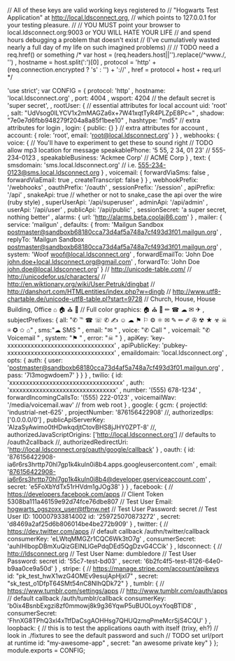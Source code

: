 // All of these keys are valid working keys registered to
// "Hogwarts Test Application" at http://local.ldsconnect.org,
// which points to 127.0.0.1 for your testing pleasure.
//
// YOU MUST point your browser to local.ldsconnect.org:9003 or YOU WILL HATE YOUR LIFE
// and spend hours debugging a problem that doesn't exist
// (I've cumulatively wasted nearly a full day of my life on such imagined problems)
//
// TODO need a req.href() or something
/*
    var host = (req.headers.host||'').replace(/^www\./, '')
      , hostname = host.split(':')[0]
      , protocol = 'http' + (req.connection.encrypted ? 's' : '') + '://'
      , href = protocol + host + req.url
*/

'use strict';
var CONFIG = {
  protocol: 'http'
, hostname: 'local.ldsconnect.org'
, port: 4004
, wsport: 4204
  // the default secret is 'super secret',
, rootUser: {
    // essential attributes for local account
    uid: 'root'
  , salt: "UdVsog0lLYCV1x2mMAGZa6x+7W41xqtTyR4PLZpE8Pc="
  , shadow: "7e0e7d6fbb948279f204a8a85f1bee10"
  , hashtype: "md5"
    // extra attributes for login
  , login: { public: {} }
    // extra attributes for account
  , account: { role: 'root', email: 'root@local.ldsconnect.org' }
  }
, webhooks: {
    voice: {
      // You'll have to experiment to get these to sound right
      // TODO allow mp3 location for message
      speakablePhone: '5 55, 2 34, 01 23' // 555-234-0123
    , speakableBusiness: 'Ackmee Corp' // ACME Corp
    }
  , text: {
      smsdomain: 'sms.local.ldsconnect.org' // i.e. 555-234-0123@sms.local.ldsconnect.org
    }
  , voicemail: {
      forwardViaSms: false
    , forwardViaEmail: true
    , createTranscript: false
    }
  }
, webhookPrefix: '/webhooks'
, oauthPrefix: '/oauth'
, sessionPrefix: '/session'
, apiPrefix: '/api'
, snakeApi: true // whether or not to snake_case the api over the wire (ruby style)
, superUserApi: '/api/superuser'
, adminApi: '/api/admin'
, userApi: '/api/user'
, publicApi: '/api/public'
, sessionSecret: 'a super secret, nothing better'
, alarms: {
    url: 'http://alarms.beta.coolaj86.com'
  }
, mailer: {
    service: 'mailgun'
  , defaults: {
      from: 'Mailgun Sandbox <postmaster@sandboxb68180cca73d4af5a748a7cf493d3f01.mailgun.org>'
    , replyTo: 'Mailgun Sandbox <postmaster@sandboxb68180cca73d4af5a748a7cf493d3f01.mailgun.org>'
    , system: 'Woof <woof@local.ldsconnect.org>'
    , forwardEmailTo: 'John Doe <john.doe+local.ldsconnect.org@gmail.com>'
    , forwardTo: 'John Doe <john.doe@local.ldsconnect.org>'
    }
    // http://unicode-table.com/
    // http://unicodefor.us/characters/
    // http://en.wiktionary.org/wiki/User:Petruk/dingbat
    // http://danshort.com/HTMLentities/index.php?w=dingb
    // http://www.utf8-chartable.de/unicode-utf8-table.pl?start=9728
    // Church, House, House Building, Office ⌂ 🏠 ⛪ 🏢 
    // Full color graphics: 🏠 ⛪ 🏢 ✏ ☎ ☁ ✉ ✈
  , subjectPrefixes: {
      all: "✆ ℡ ☎ ☏ ✆ ✍ ☺ ☁ ⚑ ⚐ ⚙ ⚛ ✉ ✎ ✏ ✐ ✇ ☢ ★ ☣ ☠ ⍟ ✪ ✩ ⌂"
    , sms:"☁ SMS "
    , email: "✉ "
    , voice: "✆ Call "
    , voicemail: "✆ Voicemail "
    , system: "⚑ "
    , error: "☠ "
    }
  , apiKey: 'key-xxxxxxxxxxxxxxxxxxxxxxxxxxxxxxxx'
  , apiPublicKey: 'pubkey-xxxxxxxxxxxxxxxxxxxxxxxxxxxxxxxx'
  , emaildomain: 'local.ldsconnect.org'
  , opts: {
      auth: {
        user: 'postmaster@sandboxb68180cca73d4af5a748a7cf493d3f01.mailgun.org'
      , pass: '7l3mogwdoem7'
      }
    }
  }
, twilio: {
    id: 'xxxxxxxxxxxxxxxxxxxxxxxxxxxxxxxxxx'
  , auth: 'xxxxxxxxxxxxxxxxxxxxxxxxxxxxxxxx'
  , number: '(555) 678-1234'
  , forwardIncomingCallsTo: '(555) 222-0123'
  , voicemailWav: '/media/voicemail.wav' // from web root
  }
, google: {
    gcm: {
      projectId: 'industrial-net-625'
    , projectNumber: '876156422908'
    //, authorizedIps: ['0.0.0.0/0']
    , publicApiServerKey: 'AIzaSyAwimo0tHDwkqdjtCtovBHS8jJHY0ZPT-8'
    //, authorizedJavaScriptOrigins: ['http://local.ldsconnect.org']
        // defaults to /oauth2callback
    //, authorizedRedirectUri: 'http://local.ldsconnect.org/oauth/google/callback'
    }
  , oauth: {
      id: '876156422908-ia6r6rs3hrttp70hl7gp1k4kuln0i8b4.apps.googleusercontent.com'
    , email: '876156422908-ia6r6rs3hrttp70hl7gp1k4kuln0i8b4@developer.gserviceaccount.com'
    , secret: 'e5FoXbYdTx51rHVdm1gJOg38'
    }
  }
, facebook: {
    // https://developers.facebook.com/apps
    // Client Token 5308ba111a46159e92d74fce76dbe807
    // Test User Email: hogwarts_ogszoxx_user@tfbnw.net
    // Test User Password: secret
    // Test User ID: 100007933814002
    id: '259725070873272'
  , secret: 'd8469a2af25d6b806014be4be272b909'
  }
, twitter: {
    // https://dev.twitter.com/apps
    // default callback /authn/twitter/callback
    consumerKey: 'eLWtqMMGZr1CQC6Wk3tO7g'
  , consumerSecret: 'auhIHIbopDBmXuQizGEINLlGePdqDEd5QgDzvG4CCik'
  }
, ldsconnect: {
    // http://ldsconnect.org
    // Test User Name: dumbledore
    // Test User Password: secret
    id: '55c7-test-bd03'
  , secret: '6b2fc4f5-test-8126-64e0-b9aa0ce9a50d'
  }
, stripe: {
    // https://manage.stripe.com/account/apikeys
    id: "pk_test_hwX1wzG4OMEv9esujApHjxI7"
  , secret: "sk_test_o1DfpT64SMt54nC8NIhQDk72"
  }
, tumblr: {
    // https://www.tumblr.com/settings/apps
    // http://www.tumblr.com/oauth/apps
    // default callback /auth/tumblr/callback
    consumerKey: 'b0ix4BsnbExgzi8zf0mmowj8k9g36YqwP5uBUOLoyxYoqBTlD8'
  , consumerSecret: 'FhnXG8TPhQ3xl4xTtfDaCsgAOHHsg7QHUQzmqPmeMcrSjS4CQU'
  }
, loopback: {
    // this is to test the applications oauth with itself (trixy, eh?)
    // look in ./fixtures to see the default password and such
    // TODO set url/port at runtime
    id: "my-awesome-app"
  , secret: "an awesome private key"
  }
};
module.exports = CONFIG;
